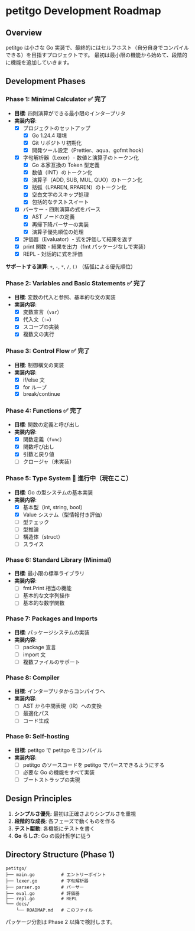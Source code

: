 # petitgo Development Roadmap

## Overview

petitgo は小さな Go 実装で、最終的にはセルフホスト（自分自身でコンパイルできる）を目指すプロジェクトです。
最初は最小限の機能から始めて、段階的に機能を追加していきます。

## Development Phases

### Phase 1: Minimal Calculator ✅ **完了**
- **目標**: 四則演算ができる最小限のインタープリタ
- **実装内容**:
  - [x] プロジェクトのセットアップ
    - [x] Go 1.24.4 環境
    - [x] Git リポジトリ初期化
    - [x] 開発ツール設定（Prettier、aqua、gofmt hook）
  - [x] 字句解析器（Lexer）- 数値と演算子のトークン化
    - [x] Go 本家互換の Token 型定義
    - [x] 数値（INT）のトークン化
    - [x] 演算子（ADD, SUB, MUL, QUO）のトークン化
    - [x] 括弧（LPAREN, RPAREN）のトークン化
    - [x] 空白文字のスキップ処理
    - [x] 包括的なテストスイート
  - [x] パーサー - 四則演算の式をパース
    - [x] AST ノードの定義
    - [x] 再帰下降パーサーの実装
    - [x] 演算子優先順位の処理
  - [x] 評価器（Evaluator）- 式を評価して結果を返す
  - [x] print 関数 - 結果を出力（fmt パッケージなしで実装）
  - [x] REPL - 対話的に式を評価

**サポートする演算**: `+`, `-`, `*`, `/`, `()` （括弧による優先順位）

### Phase 2: Variables and Basic Statements ✅ **完了**
- **目標**: 変数の代入と参照、基本的な文の実装
- **実装内容**:
  - [x] 変数宣言（`var`）
  - [x] 代入文（`:=`）
  - [x] スコープの実装
  - [x] 複数文の実行

### Phase 3: Control Flow ✅ **完了**
- **目標**: 制御構文の実装
- **実装内容**:
  - [x] if/else 文
  - [x] for ループ
  - [x] break/continue

### Phase 4: Functions ✅ **完了**
- **目標**: 関数の定義と呼び出し
- **実装内容**:
  - [x] 関数定義（`func`）
  - [x] 関数呼び出し
  - [x] 引数と戻り値
  - [ ] クロージャ（未実装）

### Phase 5: Type System 🚧 **進行中（現在ここ）**
- **目標**: Go の型システムの基本実装
- **実装内容**:
  - [x] 基本型（int, string, bool）
  - [x] Value システム（型情報付き評価）
  - [ ] 型チェック
  - [ ] 型推論
  - [ ] 構造体（struct）
  - [ ] スライス

### Phase 6: Standard Library (Minimal)
- **目標**: 最小限の標準ライブラリ
- **実装内容**:
  - [ ] fmt.Print 相当の機能
  - [ ] 基本的な文字列操作
  - [ ] 基本的な数学関数

### Phase 7: Packages and Imports
- **目標**: パッケージシステムの実装
- **実装内容**:
  - [ ] package 宣言
  - [ ] import 文
  - [ ] 複数ファイルのサポート

### Phase 8: Compiler
- **目標**: インタープリタからコンパイラへ
- **実装内容**:
  - [ ] AST から中間表現（IR）への変換
  - [ ] 最適化パス
  - [ ] コード生成

### Phase 9: Self-hosting
- **目標**: petitgo で petitgo をコンパイル
- **実装内容**:
  - [ ] petitgo のソースコードを petitgo でパースできるようにする
  - [ ] 必要な Go の機能をすべて実装
  - [ ] ブートストラップの実現

## Design Principles

1. **シンプルさ優先**: 最初は正確さよりシンプルさを重視
2. **段階的な成長**: 各フェーズで動くものを作る
3. **テスト駆動**: 各機能にテストを書く
4. **Go らしさ**: Go の設計哲学に従う

## Directory Structure (Phase 1)

```
petitgo/
├── main.go          # エントリーポイント
├── lexer.go         # 字句解析器
├── parser.go        # パーサー
├── eval.go          # 評価器
├── repl.go          # REPL
└── docs/
    └── ROADMAP.md   # このファイル
```

パッケージ分割は Phase 2 以降で検討します。